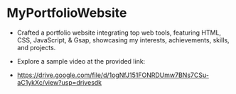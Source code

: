 # MyPortfolioWebsite

- Crafted a portfolio website integrating top web tools, featuring HTML, CSS, JavaScript, & Gsap, showcasing my interests, achievements, skills, and projects. 

- Explore a sample video at the provided link:

- https://drive.google.com/file/d/1ogNfJ151FONRDUmw7BNs7CSu-aC1ykXc/view?usp=drivesdk
